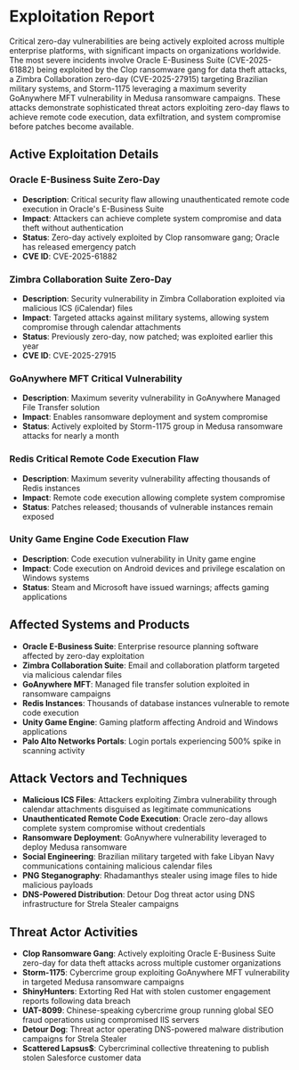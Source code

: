 # Exploitation Report

Critical zero-day vulnerabilities are being actively exploited across multiple enterprise platforms, with significant impacts on organizations worldwide. The most severe incidents involve Oracle E-Business Suite (CVE-2025-61882) being exploited by the Clop ransomware gang for data theft attacks, a Zimbra Collaboration zero-day (CVE-2025-27915) targeting Brazilian military systems, and Storm-1175 leveraging a maximum severity GoAnywhere MFT vulnerability in Medusa ransomware campaigns. These attacks demonstrate sophisticated threat actors exploiting zero-day flaws to achieve remote code execution, data exfiltration, and system compromise before patches become available.

## Active Exploitation Details

### Oracle E-Business Suite Zero-Day
- **Description**: Critical security flaw allowing unauthenticated remote code execution in Oracle's E-Business Suite
- **Impact**: Attackers can achieve complete system compromise and data theft without authentication
- **Status**: Zero-day actively exploited by Clop ransomware gang; Oracle has released emergency patch
- **CVE ID**: CVE-2025-61882

### Zimbra Collaboration Suite Zero-Day
- **Description**: Security vulnerability in Zimbra Collaboration exploited via malicious ICS (iCalendar) files
- **Impact**: Targeted attacks against military systems, allowing system compromise through calendar attachments
- **Status**: Previously zero-day, now patched; was exploited earlier this year
- **CVE ID**: CVE-2025-27915

### GoAnywhere MFT Critical Vulnerability
- **Description**: Maximum severity vulnerability in GoAnywhere Managed File Transfer solution
- **Impact**: Enables ransomware deployment and system compromise
- **Status**: Actively exploited by Storm-1175 group in Medusa ransomware attacks for nearly a month

### Redis Critical Remote Code Execution Flaw
- **Description**: Maximum severity vulnerability affecting thousands of Redis instances
- **Impact**: Remote code execution allowing complete system compromise
- **Status**: Patches released; thousands of vulnerable instances remain exposed

### Unity Game Engine Code Execution Flaw
- **Description**: Code execution vulnerability in Unity game engine
- **Impact**: Code execution on Android devices and privilege escalation on Windows systems
- **Status**: Steam and Microsoft have issued warnings; affects gaming applications

## Affected Systems and Products

- **Oracle E-Business Suite**: Enterprise resource planning software affected by zero-day exploitation
- **Zimbra Collaboration Suite**: Email and collaboration platform targeted via malicious calendar files
- **GoAnywhere MFT**: Managed file transfer solution exploited in ransomware campaigns
- **Redis Instances**: Thousands of database instances vulnerable to remote code execution
- **Unity Game Engine**: Gaming platform affecting Android and Windows applications
- **Palo Alto Networks Portals**: Login portals experiencing 500% spike in scanning activity

## Attack Vectors and Techniques

- **Malicious ICS Files**: Attackers exploiting Zimbra vulnerability through calendar attachments disguised as legitimate communications
- **Unauthenticated Remote Code Execution**: Oracle zero-day allows complete system compromise without credentials
- **Ransomware Deployment**: GoAnywhere vulnerability leveraged to deploy Medusa ransomware
- **Social Engineering**: Brazilian military targeted with fake Libyan Navy communications containing malicious calendar files
- **PNG Steganography**: Rhadamanthys stealer using image files to hide malicious payloads
- **DNS-Powered Distribution**: Detour Dog threat actor using DNS infrastructure for Strela Stealer campaigns

## Threat Actor Activities

- **Clop Ransomware Gang**: Actively exploiting Oracle E-Business Suite zero-day for data theft attacks across multiple customer organizations
- **Storm-1175**: Cybercrime group exploiting GoAnywhere MFT vulnerability in targeted Medusa ransomware campaigns
- **ShinyHunters**: Extorting Red Hat with stolen customer engagement reports following data breach
- **UAT-8099**: Chinese-speaking cybercrime group running global SEO fraud operations using compromised IIS servers
- **Detour Dog**: Threat actor operating DNS-powered malware distribution campaigns for Strela Stealer
- **Scattered Lapsus$**: Cybercriminal collective threatening to publish stolen Salesforce customer data